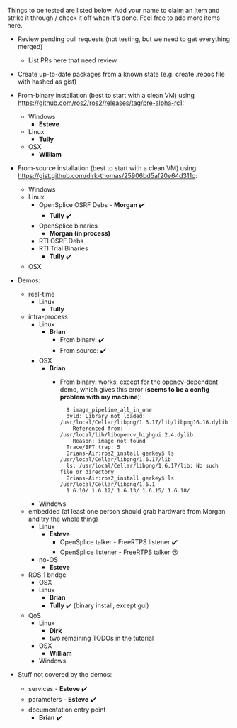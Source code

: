 Things to be tested are listed below.
Add your name to claim an item and strike it through / check it off when it's done.
Feel free to add more items here.

* Review pending pull requests (not testing, but we need to get everything merged)
  * List PRs here that need review

* Create up-to-date packages from a known state (e.g. create .repos file with hashed as gist)
* From-binary installation (best to start with a clean VM) using https://github.com/ros2/ros2/releases/tag/pre-alpha-rc1:
  * Windows
      * **Esteve**
  * Linux
    * **Tully**
  * OSX
      * **William**
* From-source installation (best to start with a clean VM) using https://gist.github.com/dirk-thomas/25906bd5af20e64d311c:
  * Windows
  * Linux
    * OpenSplice OSRF Debs - **Morgan** :heavy_check_mark:
      * **Tully** :heavy_check_mark:
    * OpenSplice binaries 
      * **Morgan (in process)**
    * RTI OSRF Debs
    * RTI Trial Binaries
      * **Tully** :heavy_check_mark:
  * OSX
* Demos:
  * real-time
    * Linux
      * **Tully**
  * intra-process
    * Linux
      * **Brian**
        * From binary: :heavy_check_mark: 
        * From source: :heavy_check_mark: 
    * OSX
      * **Brian**
        * From binary: works, except for the opencv-dependent demo, which gives this error (**seems to be a config problem with my machine**):
                
                $ image_pipeline_all_in_one
                dyld: Library not loaded: /usr/local/Cellar/libpng/1.6.17/lib/libpng16.16.dylib
                  Referenced from: /usr/local/lib/libopencv_highgui.2.4.dylib
                  Reason: image not found
                Trace/BPT trap: 5
                Brians-Air:ros2_install gerkey$ ls /usr/local/Cellar/libpng/1.6.17/lib
                ls: /usr/local/Cellar/libpng/1.6.17/lib: No such file or directory
                Brians-Air:ros2_install gerkey$ ls /usr/local/Cellar/libpng/1.6.1
                1.6.10/ 1.6.12/ 1.6.13/ 1.6.15/ 1.6.18/ 
    * Windows
  * embedded (at least one person should grab hardware from Morgan and try the whole thing)
    * Linux
      * **Esteve**
        * OpenSplice talker - FreeRTPS listener :heavy_check_mark: 
        * OpenSplice listener - FreeRTPS talker :cry: 
    * no-OS
      * **Esteve**
  * ROS 1 bridge
    * OSX
    * Linux
      * **Brian**
      * **Tully** :heavy_check_mark: (binary install, except gui)
  * QoS
    * Linux
      * **Dirk**
      * two remaining TODOs in the tutorial
    * OSX
      * **William**
    * Windows
* Stuff not covered by the demos:
  * services - **Esteve** :heavy_check_mark: 
  * parameters - **Esteve** :heavy_check_mark: 
  * documentation entry point
    * **Brian** :heavy_check_mark: 
